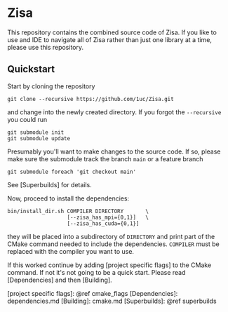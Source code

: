 # Zisa
This repository contains the combined source code of Zisa. If you like to use
and IDE to navigate all of Zisa rather than just one library at a time, please
use this repository.

## Quickstart
Start by cloning the repository
```
git clone --recursive https://github.com/1uc/Zisa.git
```
and change into the newly created directory. If you forgot the `--recursive`
you could run
```
git submodule init
git submodule update
```
Presumably you'll want to make changes to the source code. If so, please make
sure the submodule track the branch `main` or a feature branch
```
git submodule foreach 'git checkout main'
```
See [Superbuilds] for details.

Now, proceed to install the dependencies:
```
bin/install_dir.sh COMPILER DIRECTORY       \
                   [--zisa_has_mpi={0,1}]   \
                   [--zisa_has_cuda={0,1}]
```
they will be placed into a subdirectory of `DIRECTORY` and print
part of the CMake command needed to include the dependencies. `COMPILER` must
be replaced with the compiler you want to use.

If this worked continue by adding [project specific flags] to the CMake
command. If not it's not going to be a quick start. Please read
[Dependencies] and then [Building].

[project specific flags]: @ref cmake_flags
[Dependencies]: dependencies.md
[Building]: cmake.md
[Superbuilds]: @ref superbuilds
